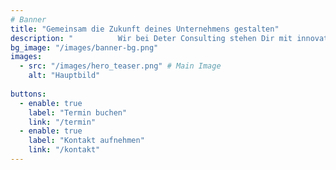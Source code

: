 ```yaml
---
# Banner
title: "Gemeinsam die Zukunft deines Unternehmens gestalten"
description: "          Wir bei Deter Consulting stehen Dir mit innovativen Lösungen und einem starken Team zur Seite. Ob im Management, Projektmanagement oder in der Softwareentwicklung – gemeinsam entwickeln wir Strategien, die wirklich wirken. Lass uns Deine Vision in die Tat umsetzen!"
bg_image: "/images/banner-bg.png"
images:
  - src: "/images/hero_teaser.png" # Main Image
    alt: "Hauptbild"
 
buttons:
  - enable: true
    label: "Termin buchen"
    link: "/termin"
  - enable: true
    label: "Kontakt aufnehmen"
    link: "/kontakt"
---
```

